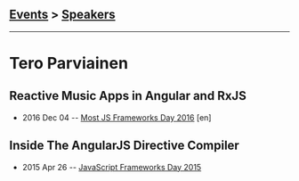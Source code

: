 ## [Events](../README.md) > [Speakers](../speakers.md)
---

# Tero Parviainen

## Reactive Music Apps in Angular and RxJS
- 2016 Dec 04 -- [Most JS Frameworks Day 2016](https://frameworksdays.com/event/most-js-fwdays-2016/review/reactive-music-apps-in-angular-rxjs) [en]   
## Inside The AngularJS Directive Compiler
- 2015 Apr 26 -- [JavaScript Frameworks Day 2015](http://frameworksdays.com/event/js-frameworks-day-2015/review/inside-the-angularjs-directive-compiler)    
